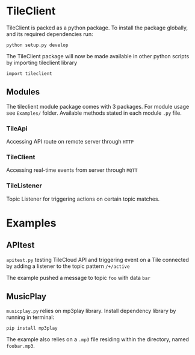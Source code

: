 # TileClient

TileClient is packed as a python package. To install the package globally, and its required dependencies run:

	python setup.py develop



The TileClient package will now be made available in other python scripts by importing tileclient library

	import tileclient


## Modules
The tileclient module package comes with 3 packages. For module usage see `Examples/` folder. Available methods stated in each module `.py` file.

### TileApi
Accessing API route on remote server through `HTTP`

### TileClient
Accessing real-time events from server through `MQTT`

### TileListener
Topic Listener for triggering actions on certain topic matches. 





# Examples

## APItest
`apitest.py` testing TileCloud API and triggering event on a Tile connected by adding a listener to the topic pattern `/+/active`

The example pushed a message to topic `foo` with data `bar`

## MusicPlay
`musicplay.py` relies on mp3play library. Install dependency library by running in terminal: 

	pip install mp3play

The example also relies on a `.mp3` file residing within the directory, named `foobar.mp3`.